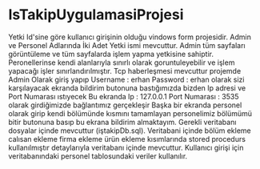 # IsTakipUygulamasiProjesi
Yetki Id'sine göre kullanıcı girişinin olduğu vindows form projesidir. 
Admin ve Personel Adlarında İki Adet Yetki ismi mevcuttur. 
Admin tüm sayfaları görüntüleme ve tüm sayfalarda işlem yapma yetkisine sahiptir. 
Peronellerinse kendi alanlarıyla sınırlı olarak goruntuleyebilir ve işlem yapacağı işler sınırlandırılmıştır. 
Tcp haberleşmesi mevcuttur projemde Admin Olarak giriş yapıp Username : erhan Password : erhan olarak 
sizi karşılayacak ekranda bildirim butonuna bastığımızda bizden Ip adresi ve Port Numarası ıstıyecek 
Bu ekranda Ip : 127.0.0.1 Port Numarası : 3535 olarak girdiğimizde bağlantımız gerçekleşir 
Başka bir ekranda personel olarak girip kendi bölümünde kısmını tamamlayan personelimiz bölümümü bitir butonuna basıp bu ekrana bildirim almaktayım.
 Gerekli veritabanı dosyalar içinde mevcuttur (iştakipDb.sql). 
Veritabani içinde bölüm ekleme calısan ekleme firma ekleme ürün ekleme kısımlarında stored procedurs kullanılmıştır detaylarıyla veritabanı içinde mevcuttur. 
Kullanıcı girişi için veritabanındaki personel tablosundaki veriler kullanılır.
